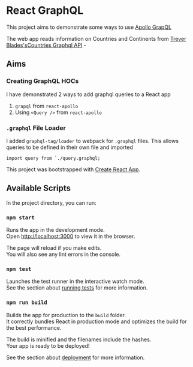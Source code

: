 # React GraphQL

This project aims to demonstrate some ways to use [Apollo GrapQL](https://www.apollographql.com/)

The web app reads information on Countries and Continents from [Trever Blades's](https://github.com/trevorblades/countries)[Countries Graphql API](https://countries.trevorblades.com/) -

## Aims

### Creating GraphQL HOCs
I have demonstrated 2 ways to add graphql queries to a React app

1. `grapql` from `react-apollo`
2. Using `<Query />` from `react-apollo`

### `.graphql` File Loader

I added `graphql-tag/loader` to webpack for `.graphql` files. This allows queries to be defined in their own file and imported

```
import query from `./query.graphql;
```

This project was bootstrapped with [Create React App](https://github.com/facebook/create-react-app).

## Available Scripts

In the project directory, you can run:

### `npm start`

Runs the app in the development mode.<br>
Open [http://localhost:3000](http://localhost:3000) to view it in the browser.

The page will reload if you make edits.<br>
You will also see any lint errors in the console.

### `npm test`

Launches the test runner in the interactive watch mode.<br>
See the section about [running tests](https://facebook.github.io/create-react-app/docs/running-tests) for more information.

### `npm run build`

Builds the app for production to the `build` folder.<br>
It correctly bundles React in production mode and optimizes the build for the best performance.

The build is minified and the filenames include the hashes.<br>
Your app is ready to be deployed!

See the section about [deployment](https://facebook.github.io/create-react-app/docs/deployment) for more information.
